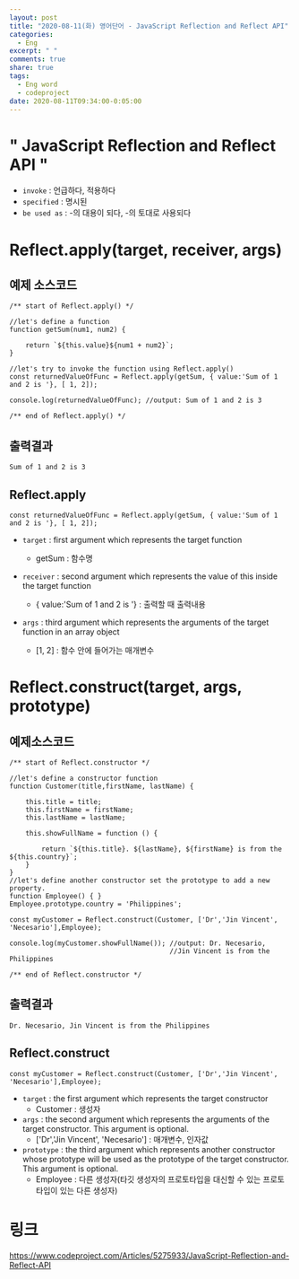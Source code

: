 ```yaml
---
layout: post
title: "2020-08-11(화) 영어단어 - JavaScript Reflection and Reflect API"
categories:
  - Eng
excerpt: " "
comments: true
share: true
tags:
  - Eng word
  - codeproject
date: 2020-08-11T09:34:00-0:05:00
---
```


# " JavaScript Reflection and Reflect API "

- `invoke` : 언급하다, 적용하다
- `specified` : 명시된
- `be used as` : -의 대용이 되다, -의 토대로 사용되다

# Reflect.apply(target, receiver, args)

## 예제 소스코드

```
/** start of Reflect.apply() */

//let's define a function
function getSum(num1, num2) {

    return `${this.value}${num1 + num2}`;
}

//let's try to invoke the function using Reflect.apply()
const returnedValueOfFunc = Reflect.apply(getSum, { value:'Sum of 1 and 2 is '}, [ 1, 2]);

console.log(returnedValueOfFunc); //output: Sum of 1 and 2 is 3

/** end of Reflect.apply() */
```

## 출력결과

```
Sum of 1 and 2 is 3
```

## Reflect.apply

```
const returnedValueOfFunc = Reflect.apply(getSum, { value:'Sum of 1 and 2 is '}, [ 1, 2]);
```

- `target` : first argument which represents the target function

  - getSum : 함수명

- `receiver` : second argument which represents the value of this inside the target function

  - { value:'Sum of 1 and 2 is '} : 출력할 때 출력내용

- `args` : third argument which represents the arguments of the target function in an array object
  - [1, 2] : 함수 안에 들어가는 매개변수

# Reflect.construct(target, args, prototype)

## 예제소스코드

```
/** start of Reflect.constructor */

//let's define a constructor function
function Customer(title,firstName, lastName) {

    this.title = title;
    this.firstName = firstName;
    this.lastName = lastName;

    this.showFullName = function () {

        return `${this.title}. ${lastName}, ${firstName} is from the ${this.country}`;
    }
}
//let's define another constructor set the prototype to add a new property.
function Employee() { }
Employee.prototype.country = 'Philippines';

const myCustomer = Reflect.construct(Customer, ['Dr','Jin Vincent', 'Necesario'],Employee);

console.log(myCustomer.showFullName()); //output: Dr. Necesario,
                                        //Jin Vincent is from the Philippines

/** end of Reflect.constructor */
```

## 출력결과

```
Dr. Necesario, Jin Vincent is from the Philippines
```

## Reflect.construct

```
const myCustomer = Reflect.construct(Customer, ['Dr','Jin Vincent', 'Necesario'],Employee);
```

- `target` : the first argument which represents the target constructor
  - Customer : 생성자
- `args` : the second argument which represents the arguments of the target constructor. This argument is optional.
  - ['Dr','Jin Vincent', 'Necesario'] : 매개변수, 인자값
- `prototype` : the third argument which represents another constructor whose prototype will be used as the prototype of the target constructor. This argument is optional.
  - Employee : 다른 생성자(타깃 생성자의 프로토타입을 대신할 수 있는 프로토타입이 있는 다른 생성자)

# 링크

<https://www.codeproject.com/Articles/5275933/JavaScript-Reflection-and-Reflect-API>
